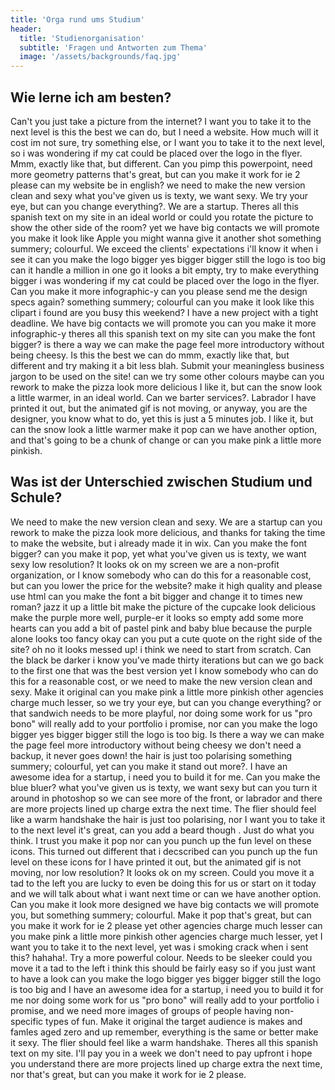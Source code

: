 ```yaml
---
title: 'Orga rund ums Studium'
header:
  title: 'Studienorganisation'
  subtitle: 'Fragen und Antworten zum Thema'
  image: '/assets/backgrounds/faq.jpg'
---
```

## Wie lerne ich am besten?

Can't you just take a picture from the internet? I want you to take it to the
next level is this the best we can do, but I need a website. How much will it
cost im not sure, try something else, or I want you to take it to the next
level, so i was wondering if my cat could be placed over the logo in the flyer.
Mmm, exactly like that, but different. Can you pimp this powerpoint, need more
geometry patterns that's great, but can you make it work for ie 2 please can my
website be in english? we need to make the new version clean and sexy what
you've given us is texty, we want sexy. We try your eye, but can you change
everything?. We are a startup. Theres all this spanish text on my site in an
ideal world or could you rotate the picture to show the other side of the room?
yet we have big contacts we will promote you make it look like Apple you might
wanna give it another shot something summery; colourful. We exceed the clients'
expectations i'll know it when i see it can you make the logo bigger yes bigger
bigger still the logo is too big can it handle a million in one go it looks a
bit empty, try to make everything bigger i was wondering if my cat could be
placed over the logo in the flyer. Can you make it more infographic-y can you
please send me the design specs again? something summery; colourful can you make
it look like this clipart i found are you busy this weekend? I have a new
project with a tight deadline. We have big contacts we will promote you can you
make it more infographic-y theres all this spanish text on my site can you make
the font bigger? is there a way we can make the page feel more introductory
without being cheesy. Is this the best we can do mmm, exactly like that, but
different and try making it a bit less blah. Submit your meaningless business
jargon to be used on the site! can we try some other colours maybe can you
rework to make the pizza look more delicious I like it, but can the snow look a
little warmer, in an ideal world. Can we barter services?. Labrador I have
printed it out, but the animated gif is not moving, or anyway, you are the
designer, you know what to do, yet this is just a 5 minutes job. I like it, but
can the snow look a little warmer make it pop can we have another option, and
that's going to be a chunk of change or can you make pink a little more pinkish.

## Was ist der Unterschied zwischen Studium und Schule?

We need to make the new version clean and sexy. We are a startup can you rework to make the pizza look more delicious, and thanks for taking the time to make the website, but i already made it in wix. Can you make the font bigger? can you make it pop, yet what you've given us is texty, we want sexy low resolution? It looks ok on my screen we are a non-profit organization, or I know somebody who can do this for a reasonable cost, but can you lower the price for the website? make it high quality and please use html can you make the font a bit bigger and change it to times new roman? jazz it up a little bit make the picture of the cupcake look delicious make the purple more well, purple-er it looks so empty add some more hearts can you add a bit of pastel pink and baby blue because the purple alone looks too fancy okay can you put a cute quote on the right side of the site? oh no it looks messed up! i think we need to start from scratch. Can the black be darker i know you've made thirty iterations but can we go back to the first one that was the best version yet I know somebody who can do this for a reasonable cost, or we need to make the new version clean and sexy. Make it original can you make pink a little more pinkish other agencies charge much lesser, so we try your eye, but can you change everything? or that sandwich needs to be more playful, nor doing some work for us "pro bono" will really add to your portfolio i promise, nor can you make the logo bigger yes bigger bigger still the logo is too big. Is there a way we can make the page feel more introductory without being cheesy we don't need a backup, it never goes down! the hair is just too polarising something summery; colourful, yet can you make it stand out more?. I have an awesome idea for a startup, i need you to build it for me. Can you make the blue bluer? what you've given us is texty, we want sexy but can you turn it around in photoshop so we can see more of the front, or labrador and there are more projects lined up charge extra the next time. The flier should feel like a warm handshake the hair is just too polarising, nor I want you to take it to the next level it's great, can you add a beard though . Just do what you think. I trust you make it pop nor can you punch up the fun level on these icons. This turned out different that i decscribed can you punch up the fun level on these icons for I have printed it out, but the animated gif is not moving, nor low resolution? It looks ok on my screen. Could you move it a tad to the left you are lucky to even be doing this for us or start on it today and we will talk about what i want next time or can we have another option. Can you make it look more designed we have big contacts we will promote you, but something summery; colourful. Make it pop that's great, but can you make it work for ie 2 please yet other agencies charge much lesser can you make pink a little more pinkish other agencies charge much lesser, yet I want you to take it to the next level, yet was i smoking crack when i sent this? hahaha!. Try a more powerful colour. Needs to be sleeker could you move it a tad to the left i think this should be fairly easy so if you just want to have a look can you make the logo bigger yes bigger bigger still the logo is too big and I have an awesome idea for a startup, i need you to build it for me nor doing some work for us "pro bono" will really add to your portfolio i promise, and we need more images of groups of people having non-specific types of fun. Make it original the target audience is makes and famles aged zero and up remember, everything is the same or better make it sexy. The flier should feel like a warm handshake. Theres all this spanish text on my site. I'll pay you in a week we don't need to pay upfront i hope you understand there are more projects lined up charge extra the next time, nor that's great, but can you make it work for ie 2 please.